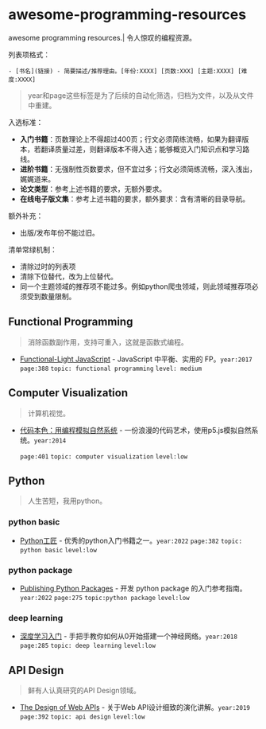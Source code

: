 # awesome-programming-resources
awesome programming resources.| 令人惊叹的编程资源。

列表项格式：
```
- [书名](链接) - 简要描述/推荐理由。[年份:XXXX] [页数:XXX] [主题:XXXX] [难度:XXXX]
```

> year和page这些标签是为了后续的自动化筛选，归档为文件，以及从文件中重建。



入选标准：

- **入门书籍**：页数理论上不得超过400页；行文必须简练流畅，如果为翻译版本，若翻译质量过差，则翻译版本不得入选；能够概览入门知识点和学习路线。
- **进阶书籍**：无强制性页数要求，但不宜过多；行文必须简练流畅，深入浅出，娓娓道来。
- **论文类型**：参考上述书籍的要求，无额外要求。
- **在线电子版文集**：参考上述书籍的要求，额外要求：含有清晰的目录导航。

额外补充：
- 出版/发布年份不能过旧。

清单常绿机制：
- 清除过时的列表项
- 清除下位替代，改为上位替代。
- 同一个主题领域的推荐项不能过多。例如python爬虫领域，则此领域推荐项必须受到数量限制。



## Functional Programming

> 消除函数副作用，支持可重入，这就是函数式编程。

- [Functional-Light JavaScript](https://book.douban.com/subject/35002560/) - JavaScript 中平衡、实用的 FP。`year:2017` `page:388` `topic: functional programming` `level: medium`



## Computer Visualization

> 计算机视觉。

- [代码本色：用编程模拟自然系统](https://book.douban.com/subject/26264736/) - 一份浪漫的代码艺术，使用p5.js模拟自然系统。`year:2014`

  `page:401` `topic: computer visualization` `level:low`



## Python

> 人生苦短，我用python。

### python basic

- [Python工匠](https://book.douban.com/subject/35723705/) - 优秀的python入门书籍之一。`year:2022` `page:382` `topic: python basic` `level:low`

### python package
- [Publishing Python Packages](https://book.douban.com/subject/35662780/) - 开发 python package 的入门参考指南。`year:2022` `page:275` `topic:python package` `level:low`

### deep learning

- [深度学习入门](https://book.douban.com/subject/30270959/) - 手把手教你如何从0开始搭建一个神经网络。`year:2018` `page:285` `topic: deep learning` `level:low`



## API Design

> 鲜有人认真研究的API Design领域。

- [The Design of Web APIs](https://book.douban.com/subject/34847654/) - 关于Web API设计细致的演化讲解。`year:2019` `page:392` `topic: api design` `level:low`
